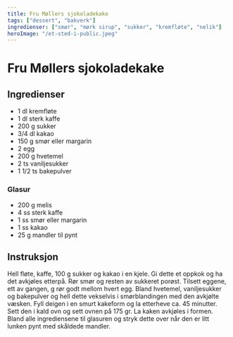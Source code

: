 ```yaml
---
title: Fru Møllers sjokoladekake
tags: ["dessert", "bakverk"]
ingredienser: ["smør", "mørk sirup", "sukker", "kremfløte", "nelik"]
heroImage: "/et-sted-i-public.jpeg"
---
```


# Fru Møllers sjokoladekake

## Ingredienser

- 1 dl kremfløte
- 1 dl sterk kaffe
- 200 g sukker
- 3/4 dl kakao
- 150 g smør eller margarin
- 2 egg
- 200 g hvetemel
- 2 ts vaniljesukker
- 1 1/2 ts bakepulver

### Glasur

- 200 g melis
- 4 ss sterk kaffe
- 1 ss smør eller margarin
- 1 ss kakao
- 25 g mandler til pynt

## Instruksjon

Hell fløte, kaffe, 100 g sukker og kakao i en kjele. Gi dette et oppkok og ha det avkjøles etterpå. Rør smør og resten av sukkeret porøst. Tilsett eggene, ett av gangen, g rør godt mellom hvert egg. Bland hvetemel, vaniljesukker og bakepulver og hell dette vekselvis i smørblandingen med den avkjølte væsken. Fyll deigen i en smurt kakeform og la etterheve ca. 45 minutter. Sett den i kald ovn og sett ovnen på 175 gr. La kaken avkjøles i formen. Bland alle ingrediensene til glasuren og stryk dette over når den er litt lunken pynt med skåldede mandler.
